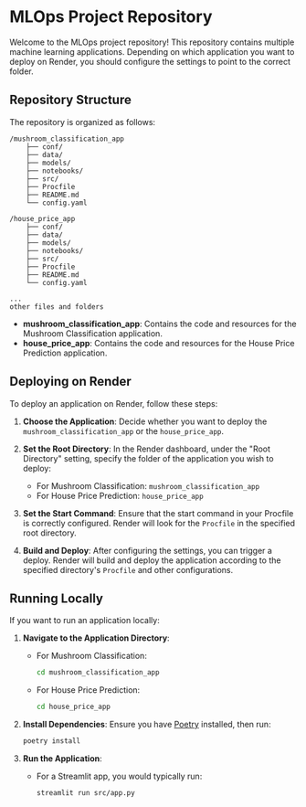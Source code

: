 # MLOps Project Repository

Welcome to the MLOps project repository! This repository contains multiple machine learning applications. Depending on which application you want to deploy on Render, you should configure the settings to point to the correct folder.

## Repository Structure

The repository is organized as follows:

```
/mushroom_classification_app
    ├── conf/
    ├── data/
    ├── models/
    ├── notebooks/
    ├── src/
    ├── Procfile
    ├── README.md
    └── config.yaml

/house_price_app
    ├── conf/
    ├── data/
    ├── models/
    ├── notebooks/
    ├── src/
    ├── Procfile
    ├── README.md
    └── config.yaml

...
other files and folders
```

- **mushroom_classification_app**: Contains the code and resources for the Mushroom Classification application.
- **house_price_app**: Contains the code and resources for the House Price Prediction application.

## Deploying on Render

To deploy an application on Render, follow these steps:

1. **Choose the Application**: Decide whether you want to deploy the `mushroom_classification_app` or the `house_price_app`.

2. **Set the Root Directory**: In the Render dashboard, under the "Root Directory" setting, specify the folder of the application you wish to deploy:
   - For Mushroom Classification: `mushroom_classification_app`
   - For House Price Prediction: `house_price_app`

3. **Set the Start Command**: Ensure that the start command in your Procfile is correctly configured. Render will look for the `Procfile` in the specified root directory.

4. **Build and Deploy**: After configuring the settings, you can trigger a deploy. Render will build and deploy the application according to the specified directory's `Procfile` and other configurations.

## Running Locally

If you want to run an application locally:

1. **Navigate to the Application Directory**:
   - For Mushroom Classification:
     ```bash
     cd mushroom_classification_app
     ```
   - For House Price Prediction:
     ```bash
     cd house_price_app
     ```

2. **Install Dependencies**: Ensure you have [Poetry](https://python-poetry.org/) installed, then run:
   ```bash
   poetry install
   ```

3. **Run the Application**:
   - For a Streamlit app, you would typically run:
     ```bash
     streamlit run src/app.py
     ```
